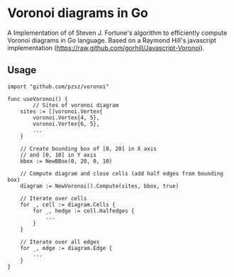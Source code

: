 # Voronoi diagrams in Go

A Implementation of of Steven J. Fortune's algorithm to
efficiently compute Voronoi diagrams in Go language. Based on 
a Raymond Hill's javascript implementation 
(https://raw.github.com/gorhill/Javascript-Voronoi).

## Usage


```
import "github.com/pzsz/voronoi"

func useVoronoi() {
     	// Sites of voronoi diagram
	sites := []voronoi.Vertex{
		voronoi.Vertex{4, 5},
		voronoi.Vertex{6, 5},
		...
	}

	// Create bounding box of [0, 20] in X axis
	// and [0, 10] in Y axis
	bbox := NewBBox(0, 20, 0, 10)

	// Compute diagram and close cells (add half edges from bounding box)
	diagram := NewVoronoi().Compute(sites, bbox, true)

	// Iterate over cells
	for _, cell := diagram.Cells {
		for _, hedge := cell.Halfedges {
		    ...
		}	
	}

	// Iterate over all edges
	for _, edge := diagram.Edge {
	    ...
	}
}